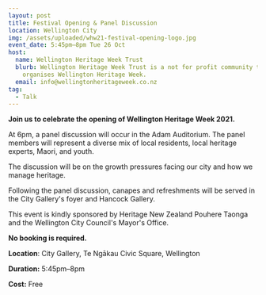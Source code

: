 ```yaml
---
layout: post
title: Festival Opening & Panel Discussion
location: Wellington City
img: /assets/uploaded/whw21-festival-opening-logo.jpg
event_date: 5:45pm–8pm Tue 26 Oct
host:
  name: Wellington Heritage Week Trust
  blurb: Wellington Heritage Week Trust is a not for profit community trust that
    organises Wellington Heritage Week.
  email: info@wellingtonheritageweek.co.nz
tag:
  - Talk
---
```

**Join us to celebrate the opening of Wellington Heritage Week 2021.** 

At 6pm, a panel discussion will occur in the Adam Auditorium. The panel members will represent a diverse mix of local residents, local heritage experts, Maori, and youth.

The discussion will be on the growth pressures facing our city and how we manage heritage. 

Following the panel discussion, canapes and refreshments will be served in the City Gallery's foyer and Hancock Gallery. 

This event is kindly sponsored by Heritage New Zealand Pouhere Taonga and the Wellington City Council's Mayor's Office.

**No booking is required.** 

**Location**: City Gallery, Te Ngākau Civic Square, Wellington

**Duration:** 5:45pm–8pm

**Cost:** Free